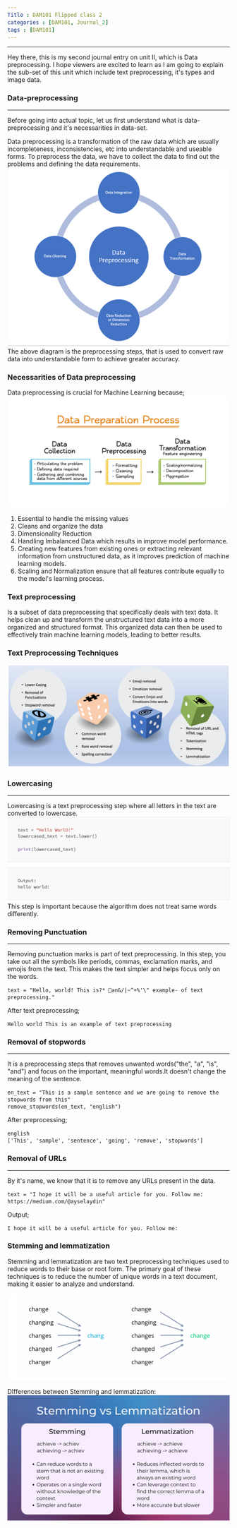 ```yaml
---
Title : DAM101 Flipped class 2
categories : [DAM101, Journal_2]
tags : [DAM101]
---
```


---
Hey there, this is my second journal entry on unit II, which is Data preprocessing. I hope viewers are excited to learn as I am going to explain the sub-set of this unit which include text preprocessing, it's types and image data.

### Data-preprocessing
---

Before going into actual topic, let us first understand what is data-preprocessing and it's necessarities in data-set.


Data preprocessing is a transformation of the raw data which are usually incompleteness, inconsistencies, etc into understandable and useable forms. To preprocess the data, we have to collect the data to find out the problems and defining the data requirements.
![alt text](../16.png)
The above diagram is the preprocessing steps, that is used to convert raw data into understandable form to achieve greater accuracy.

### Necessarities of Data preprocessing
Data preprocessing is crucial for Machine Learning because;
![alt text](../17.jpg)

1. Essential to handle the missing values
2. Cleans and organize the data
3. Dimensionality Reduction
4. Handling Imbalanced Data which results in improve model performance.
5. Creating new features from existing ones or extracting relevant information from unstructured data, as it improves prediction of machine learning models.
6. Scaling and Normalization ensure that all features contribute equally to the model's learning process.

### Text preprocessing

 Is a subset of data preprocessing that specifically deals with  text data. 
 It helps clean up and transform the unstructured text data into a more organized and structured format. This organized data can then be used to effectively train machine learning models, leading to better results.

 ### Text Preprocessing Techniques
 ![alt text](../18.png)

 ### Lowercasing
 ---
 Lowercasing is a text preprocessing step where all letters in the text are converted to lowercase.
![alt text](../19.png)
This step is important because the algorithm does not treat same words differently.

### Removing Punctuation
---
Removing punctuation marks is part of text preprocessing. In this step, you take out all the symbols like periods, commas, exclamation marks, and emojis from the text. This makes the text simpler and helps focus only on the words.
```
text = "Hello, world! This is?* 💜an&/|~^+%'\" example- of text preprocessing."
```
After text preprocessing;
```
Hello world This is an example of text preprocessing
```

### Removal of stopwords
---
It is a preprocessing steps that removes unwanted words("the", "a", "is", "and") and focus on the important, meaningful words.It doesn't change the meaning of the sentence.
```
en_text = "This is a sample sentence and we are going to remove the stopwords from this"
remove_stopwords(en_text, "english")
```
After preprocessing;
```
english
['This', 'sample', 'sentence', 'going', 'remove', 'stopwords']
```

### Removal of URLs
---
By it's name, we know that it is to remove any URLs present in the data.

```
text = "I hope it will be a useful article for you. Follow me: https://medium.com/@ayselaydin"
```
Output;
```
I hope it will be a useful article for you. Follow me:
```

### Stemming and lemmatization
Stemming and lemmatization are two text preprocessing techniques used to reduce words to their base or root form. The primary goal of these techniques is to reduce the number of unique words in a text document, making it easier to analyze and understand.

![alt text](../24.png)

DIfferences between Stemming and lemmatization:
![alt text](../34.png)

